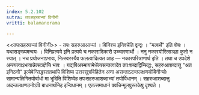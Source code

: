 ```yaml
---
index: 5.2.102
sutra: तपःसहस्राभ्यां विनीनी
vritti: balamanorama

---
```

<<तपःसहस्राभ्यां विनीनी>> - तपः सहरुआआभ्यां । विनिश्च इनिश्चेति द्वन्द्वः । "मत्वर्थे" इति शेषः । यथासङ्ख्यमन्वयः । विनिप्रत्यये इनि प्रत्यये च नकारादिकारौ उच्चारणार्थौ । ननु नकारयोरित्सञ्ज्ञा कुतो न स्यात् । नच प्रयोजनाऽभावः, नित्स्वरस्यैव फलत्वादित्यत आह — नकारपरित्राणार्थ इति । तथा च उपदेशे अन्त्यत्वाऽभावान्नेत्सञ्ज्ञेचि भावः । यद्यपिअस्मायामेधे॑त्यसन्तत्वादेव तपःशब्दाद्विन्सिद्धः, सहरुआशब्दात्तु "अत इनिठनौ" इत्येवेन्सिद्धस्ततथापि विशिष्य उत्तरसूत्रविहितेन अणा असन्ताऽदन्तलक्षणयोर्विनीन्योः सामान्यलिगितयोर्बाधो मा भूदिति विशिष्येह तपःसहरुआशब्दाभ्यां तयोर्विधानम् । सहरुआशब्दात्तु अदन्तलक्षणठनोऽपि बाधनार्थमिह इन्विधानम् । एतत्समाधानं क्वचिन्मूलपुस्तकेषु दृश्यते ।